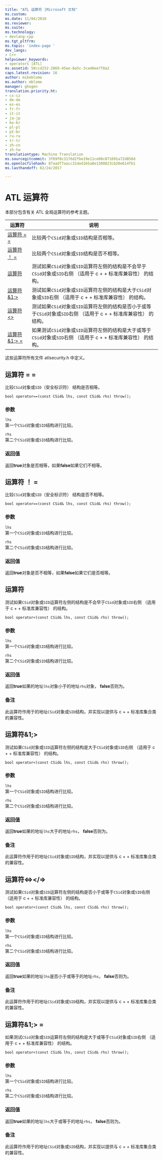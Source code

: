 ```yaml
---
title: "ATL 运算符 |Microsoft 文档"
ms.custom: 
ms.date: 11/04/2016
ms.reviewer: 
ms.suite: 
ms.technology:
- devlang-cpp
ms.tgt_pltfrm: 
ms.topic: 'index-page '
dev_langs:
- C++
helpviewer_keywords:
- operators [ATL]
ms.assetid: 58ccd252-2869-45ee-8a5c-3ca40ee7f8a2
caps.latest.revision: 16
author: mikeblome
ms.author: mblome
manager: ghogen
translation.priority.ht:
- cs-cz
- de-de
- es-es
- fr-fr
- it-it
- ja-jp
- ko-kr
- pl-pl
- pt-br
- ru-ru
- tr-tr
- zh-cn
- zh-tw
translationtype: Machine Translation
ms.sourcegitcommit: 3f69f0c3176d2fbe19e11ce08c071691a72d858d
ms.openlocfilehash: 87aadf7aacc31ded165a8e1380823cb20e614fb1
ms.lasthandoff: 02/24/2017

---
```

# <a name="atl-operators"></a>ATL 运算符
本部分包含有关 ATL 全局运算符的参考主题。  
  
|运算符|说明|  
|--------------|-----------------|  
|[运算符 = =](#operator_eq_eq)|比较两个`CSid`对象或`SID`结构是否相等。|  
|[运算符 ！ =](#operator_neq)|比较两个`CSid`对象或`SID`结构是否不相等。|  
|[运算符](#operator_lt)|测试如果`CSid`对象或`SID`运算符左侧的结构是不会早于`CSid`对象或`SID`右侧 （适用于 c + + 标准库兼容性） 的结构。|  
|[运算符&1;>](#operator_gt)|测试如果`CSid`对象或`SID`运算符左侧的结构是大于`CSid`对象或`SID`右侧 （适用于 c + + 标准库兼容性） 的结构。|  
|[运算符<>](#operator_lt__eq)|测试如果`CSid`对象或`SID`运算符左侧的结构是否小于或等于`CSid`对象或`SID`右侧 （适用于 c + + 标准库兼容性） 的结构。|  
|[运算符&1;> =](#operator_gt__eq)|如果测试`CSid`对象或`SID`运算符左侧的结构是大于或等于`CSid`对象或`SID`右侧 （适用于 c + + 标准库兼容性） 的结构。|  
  
 这些运算符所有文件 atlsecurity.h 中定义。  
  
##  <a name="a-nameoperatoreqeqa--operator-"></a><a name="operator_eq_eq"></a>运算符 = =  
 比较`CSid`对象或`SID`（安全标识符） 结构是否相等。  
  
```   
bool operator==(const CSid& lhs, const CSid& rhs) throw(); 
```  
  
### <a name="parameters"></a>参数  
 `lhs`  
 第一个`CSid`对象或`SID`结构进行比较。  
  
 `rhs`  
 第二个`CSid`对象或`SID`结构进行比较。  
  
### <a name="return-value"></a>返回值  
 返回**true**对象是否相等，如果**false**如果它们不相等。  
  
##  <a name="a-nameoperatorneqa--operator-"></a><a name="operator_neq"></a>运算符 ！ =  
 比较`CSid`对象或`SID`（安全标识符） 结构是否不相等。  
  
```   
bool operator==(const CSid& lhs, const CSid& rhs) throw(); 
```  
  
### <a name="parameters"></a>参数  
 `lhs`  
 第一个`CSid`对象或`SID`结构进行比较。  
  
 `rhs`  
 第二个`CSid`对象或`SID`结构进行比较。  
  
### <a name="return-value"></a>返回值  
 返回**true**对象是否不相等，如果**false**如果它们是否相等。  
  
##  <a name="a-nameoperatorlta--operator-"></a><a name="operator_lt"></a>运算符  
 测试如果`CSid`对象或`SID`运算符左侧的结构是不会早于`CSid`对象或`SID`右侧 （适用于 c + + 标准库兼容性） 的结构。  
  
```   
bool operator<(const CSid& lhs, const CSid& rhs) throw(); 
```  
  
### <a name="parameters"></a>参数  
 `lhs`  
 第一个`CSid`对象或`SID`结构进行比较。  
  
 `rhs`  
 第二个`CSid`对象或`SID`结构进行比较。  
  
### <a name="return-value"></a>返回值  
 返回**true**如果的地址`lhs`对象小于的地址`rhs`对象， **false**否则为。  
  
### <a name="remarks"></a>备注  
 此运算符作用于的地址`CSid`对象或`SID`结构，并实现以提供与 c + + 标准库集合类的兼容性。  
  
##  <a name="a-nameoperatorgta--operator-"></a><a name="operator_gt"></a>运算符&1;>  
 测试如果`CSid`对象或`SID`运算符左侧的结构是大于`CSid`对象或`SID`右侧 （适用于 c + + 标准库兼容性） 的结构。  
  
```   
bool operator<(const CSid& lhs, const CSid& rhs) throw(); 
```  
  
### <a name="parameters"></a>参数  
 `lhs`  
 第一个`CSid`对象或`SID`结构进行比较。  
  
 `rhs`  
 第二个`CSid`对象或`SID`结构进行比较。  
  
### <a name="return-value"></a>返回值  
 返回**true**如果的地址`lhs`大于的地址`rhs`， **false**否则为。  
  
### <a name="remarks"></a>备注  
 此运算符作用于的地址`CSid`对象或`SID`结构，并实现以提供与 c + + 标准库集合类的兼容性。  
  
##  <a name="a-nameoperatorlteqa--operator-"></a><a name="operator_lt__eq"></a>运算符<=></=>  
 测试如果`CSid`对象或`SID`运算符左侧的结构是否小于或等于`CSid`对象或`SID`右侧 （适用于 c + + 标准库兼容性） 的结构。  
  
```   
bool operator<(const CSid& lhs, const CSid& rhs) throw(); 
```  
  
### <a name="parameters"></a>参数  
 `lhs`  
 第一个`CSid`对象或`SID`结构进行比较。  
  
 `rhs`  
 第二个`CSid`对象或`SID`结构进行比较。  
  
### <a name="return-value"></a>返回值  
 返回**true**如果的地址`lhs`是否小于或等于的地址`rhs`， **false**否则为。  
  
### <a name="remarks"></a>备注  
 此运算符作用于的地址`CSid`对象或`SID`结构，并实现以提供与 c + + 标准库集合类的兼容性。  
  
##  <a name="a-nameoperatorgteqa--operator-"></a><a name="operator_gt__eq"></a>运算符&1;> =  
 如果测试`CSid`对象或`SID`运算符左侧的结构是大于或等于`CSid`对象或`SID`右侧 （适用于 c + + 标准库兼容性） 的结构。  
  
```   
bool operator<(const CSid& lhs, const CSid& rhs) throw(); 
```  
  
### <a name="parameters"></a>参数  
 `lhs`  
 第一个`CSid`对象或`SID`结构进行比较。  
  
 `rhs`  
 第二个`CSid`对象或`SID`结构进行比较。  
  
### <a name="return-value"></a>返回值  
 返回**true**如果的地址`lhs`大于或等于的地址`rhs`， **false**否则为。  
  
### <a name="remarks"></a>备注  
 此运算符作用于的地址`CSid`对象或`SID`结构，并实现以提供与 c + + 标准库集合类的兼容性。




